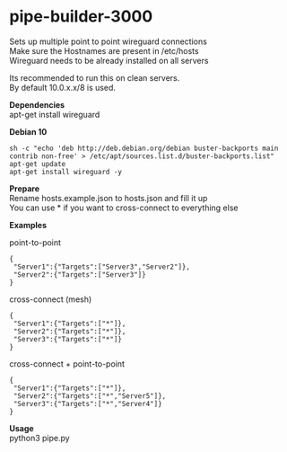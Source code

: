# pipe-builder-3000

Sets up multiple point to point wireguard connections<br />
Make sure the Hostnames are present in /etc/hosts<br />
Wireguard needs to be already installed on all servers<br />

Its recommended to run this on clean servers.<br />
By default 10.0.x.x/8 is used.

**Dependencies**<br />
apt-get install wireguard

**Debian 10**<br />
```
sh -c "echo 'deb http://deb.debian.org/debian buster-backports main contrib non-free' > /etc/apt/sources.list.d/buster-backports.list"
apt-get update
apt-get install wireguard -y
```

**Prepare**<br />
Rename hosts.example.json to hosts.json and fill it up<br />
You can use * if you want to cross-connect to everything else

**Examples**<br />

point-to-point<br />
```
{
 "Server1":{"Targets":["Server3","Server2"]},
 "Server2":{"Targets":["Server3"]}
}
```

cross-connect (mesh)<br />
```
{
 "Server1":{"Targets":["*"]},
 "Server2":{"Targets":["*"]},
 "Server3":{"Targets":["*"]}
}
```

cross-connect + point-to-point<br />
```
{
 "Server1":{"Targets":["*"]},
 "Server2":{"Targets":["*","Server5"]},
 "Server3":{"Targets":["*","Server4"]}
}
```

**Usage**<br />
python3 pipe.py
